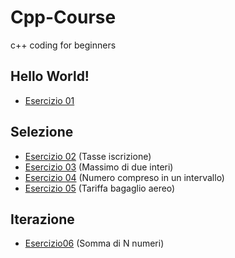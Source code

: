 # Cpp-Course
c++ coding for beginners

## Hello World!
- [Esercizio 01](https://github.com/scatanese/Cpp-Course/tree/main/Esercizio01)
## Selezione
- [Esercizio 02](https://github.com/scatanese/Cpp-Course/tree/main/Esercizio02) (Tasse iscrizione)
- [Esercizio 03](https://github.com/scatanese/Cpp-Course/tree/main/Esercizio03) (Massimo di due interi)
- [Esercizio 04](https://github.com/scatanese/Cpp-Course/tree/main/Esercizio04) (Numero compreso in un intervallo)
- [Esercizio 05](https://github.com/scatanese/Cpp-Course/tree/main/Esercizio05) (Tariffa bagaglio aereo)
## Iterazione
- [Esercizio06](https://github.com/scatanese/Cpp-Course/tree/main/Esercizio06) (Somma di N numeri)
